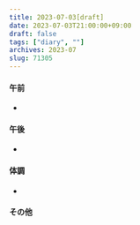 ```yaml
---
title: 2023-07-03[draft]
date: 2023-07-03T21:00:00+09:00
draft: false
tags: ["diary", ""]
archives: 2023-07
slug: 71305
---
```

#### 午前
- 
#### 午後
- 
#### 体調
- 
#### その他